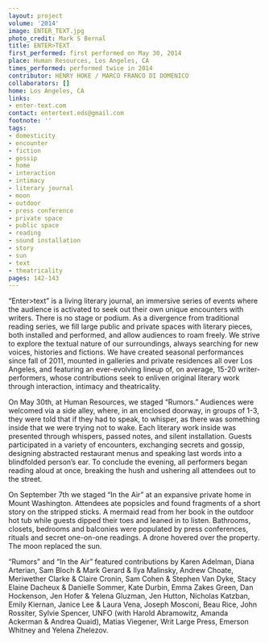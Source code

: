 ```yaml
---
layout: project
volume: '2014'
image: ENTER_TEXT.jpg
photo_credit: Mark S Bernal
title: ENTER>TEXT
first_performed: first performed on May 30, 2014
place: Human Resources, Los Angeles, CA
times_performed: performed twice in 2014
contributor: HENRY HOKE / MARCO FRANCO DI DOMENICO
collaborators: []
home: Los Angeles, CA
links:
- enter-text.com
contact: entertext.eds@gmail.com
footnote: ''
tags:
- domesticity
- encounter
- fiction
- gossip
- home
- interaction
- intimacy
- literary journal
- moon
- outdoor
- press conference
- private space
- public space
- reading
- sound installation
- story
- sun
- text
- theatricality
pages: 142-143
---
```


“Enter>text” is a living literary journal, an immersive series of events where the audience is activated to seek out their own unique encounters with writers. There is no stage or podium. As a divergence from traditional reading series, we fill large public and private spaces with literary pieces, both installed and performed, and allow audiences to roam freely. We strive to explore the textual nature of our surroundings, always searching for new voices, histories and fictions. We have created seasonal performances since fall of 2011, mounted in galleries and private residences all over Los Angeles, and featuring an ever-evolving lineup of, on average, 15-20 writer-performers, whose contributions seek to enliven original literary work through interaction, intimacy and theatricality.

On May 30th, at Human Resources, we staged “Rumors.” Audiences were welcomed via a side alley, where, in an enclosed doorway, in groups of 1-3, they were told that if they had to speak, to whisper, as there was something inside that we were trying not to wake. Each literary work inside was presented through whispers, passed notes, and silent installation. Guests participated in a variety of encounters, exchanging secrets and gossip, designing abstracted restaurant menus and speaking last words into a blindfolded person’s ear. To conclude the evening, all performers began reading aloud at once, breaking the hush and ushering all attendees out to the street.

On September 7th we staged “In the Air” at an expansive private home in Mount Washington. Attendees ate popsicles and found fragments of a short story on the stripped sticks. A mermaid read from her book in the outdoor hot tub while guests dipped their toes and leaned in to listen. Bathrooms, closets, bedrooms and balconies were populated by press conferences, rituals and secret one-on-one readings. A drone hovered over the property. The moon replaced the sun.

“Rumors” and “In the Air” featured contributions by Karen Adelman, Diana Arterian, Sam Bloch & Mark Gerard & Ilya Malinsky, Andrew Choate, Meriwether Clarke & Claire Cronin, Sam Cohen & Stephen Van Dyke, Stacy Elaine Dacheux & Danielle Sommer, Kate Durbin, Emma Zakes Green, Dan Hockenson, Jen Hofer & Yelena Gluzman, Jen Hutton, Nicholas Katzban, Emily Kiernan, Janice Lee & Laura Vena, Joseph Mosconi, Beau Rice, John Rossiter, Sylvie Spencer, UNFO (with Harold Abramowitz, Amanda Ackerman & Andrea Quaid), Matias Viegener, Writ Large Press, Emerson Whitney and Yelena Zhelezov.
